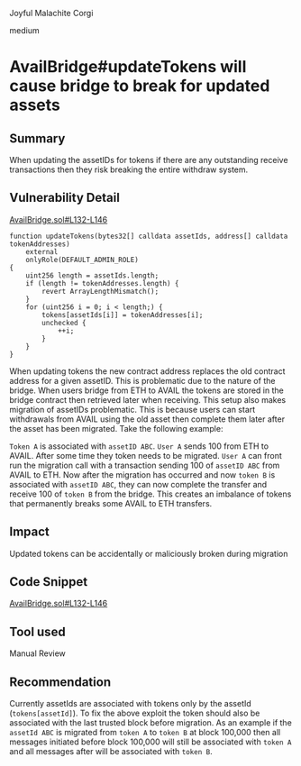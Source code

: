 Joyful Malachite Corgi

medium

# AvailBridge#updateTokens will cause bridge to break for updated assets

## Summary

When updating the assetIDs for tokens if there are any outstanding receive transactions then they risk breaking the entire withdraw system. 

## Vulnerability Detail

[AvailBridge.sol#L132-L146](https://github.com/sherlock-audit/2023-12-avail/blob/main/contracts/src/AvailBridge.sol#L132-L146)

    function updateTokens(bytes32[] calldata assetIds, address[] calldata tokenAddresses)
        external
        onlyRole(DEFAULT_ADMIN_ROLE)
    {
        uint256 length = assetIds.length;
        if (length != tokenAddresses.length) {
            revert ArrayLengthMismatch();
        }
        for (uint256 i = 0; i < length;) {
            tokens[assetIds[i]] = tokenAddresses[i];
            unchecked {
                ++i;
            }
        }
    }

When updating tokens the new contract address replaces the old contract address for a given assetID. This is problematic due to the nature of the bridge. When users bridge from ETH to AVAIL the tokens are stored in the bridge contract then retrieved later when receiving. This setup also makes migration of assetIDs problematic. This is because users can start withdrawals from AVAIL using the old asset then complete them later after the asset has been migrated. Take the following example:

`Token A` is associated with `assetID ABC`. `User A` sends 100 from ETH to AVAIL. After some time they token needs to be migrated. `User A` can front run the migration call with a transaction sending 100 of `assetID ABC` from AVAIL to ETH. Now after the migration has occurred and now `token B` is associated with `assetID ABC`, they can now complete the transfer and receive 100 of `token B` from the bridge. This creates an imbalance of tokens that permanently breaks some AVAIL to ETH transfers.

## Impact

Updated tokens can be accidentally or maliciously broken during migration

## Code Snippet

[AvailBridge.sol#L132-L146](https://github.com/sherlock-audit/2023-12-avail/blob/main/contracts/src/AvailBridge.sol#L132-L146)

## Tool used

Manual Review

## Recommendation

Currently assetIds are associated with tokens only by the assetId (`tokens[assetId]`). To fix the above exploit the token should also be associated with the last trusted block before migration. As an example if the `assetId ABC` is migrated from `token A` to `token B` at block 100,000 then all messages initiated before block 100,000 will still be associated with `token A` and all messages after will be associated with `token B`.